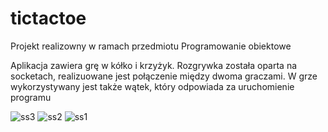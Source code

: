 # tictactoe
Projekt realizowny w ramach przedmiotu Programowanie obiektowe


Aplikacja zawiera grę w kółko i krzyżyk. 
Rozgrywka została oparta na socketach, realizuowane jest połączenie między dwoma graczami. W grze wykorzystywany jest także wątek, który odpowiada za uruchomienie programu

![ss3](https://github.com/vaderek22/tictactoe/assets/42940388/58f3b6b0-4fb4-4896-a4da-43f1fdd39e1a)
![ss2](https://github.com/vaderek22/tictactoe/assets/42940388/408b34bf-b193-4bc0-adf1-f71a3511eb16)
![ss1](https://github.com/vaderek22/tictactoe/assets/42940388/c629a2a0-a759-4284-b053-02b3b818d668)
